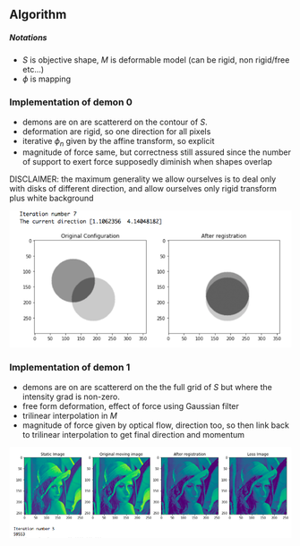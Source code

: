 ## Algorithm

##### Notations
- $S$ is objective shape, $M$ is deformable model (can be rigid, non rigid/free etc...)
- $\phi$ is mapping

### Implementation of demon 0
- demons are on are scattererd on the contour of $S$.
- deformation are rigid, so one direction for all pixels
- iterative $\phi_n$ given by the affine transform, so explicit
- magnitude of force same, but correctness still assured since the number of support to exert force supposedly diminish when shapes overlap

DISCLAIMER: the maximum generality we allow ourselves is to deal only with disks of different direction, and allow ourselves only rigid transform plus white background

![](https://github.com/miki998/image_registration-maxwell_demons/blob/master/readme_images/demon0.png)

### Implementation of demon 1
- demons are on are scattererd on the the full grid of $S$ but where the intensity grad is non-zero.
- free form deformation, effect of force using Gaussian filter
- trilinear interpolation in $M$
- magnitude of force given by optical flow, direction too, so then link back to trilinear interpolation to get final direction and momentum

![](https://github.com/miki998/image_registration-maxwell_demons/blob/master/readme_images/demon1.png)
